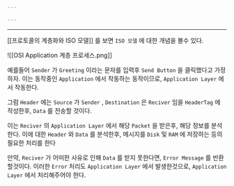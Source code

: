 ```yaml
---

---
```


---

[[프로토콜의 계층화와 ISO 모델]] 를 보면 `ISO 모델` 에 대한 개념을 볼수 있다.

![[OSI Application 계층 프로세스.png]]

예를들어 `Sender` 가 `Greeting` 이라는 문자를 입력후 `Send Button` 을 클릭했다고 가정하자.
이는 동작중인 `Application` 에서 작동하는 동작이므로, `Application Layer` 에서 작동한다.

그럼 `Header` 에는 `Source` 가 `Sender` , `Destination` 은 `Reciver` 임을 `HeaderTag` 에 작성한후, `Data` 를 전송할 것이다.

이는 `Reciver` 의 `Application Layer` 에서 해당 `Packet` 을 받은후, 해당 정보를 분석한다. 
이에 대한 `Header` 와 `Data` 를 분석한후, 메시지를 `Disk` 및 `RAM` 에 저장하는 등의 필요한 처리를 한다

만약, `Reciver` 가 어떠한 사유로 인해 `Data` 를 받지 못한다면, `Error Message` 를 반환할것이다.
이러한 `Error` 처리도 `Application Layer` 에서 발생한것으로, `Application Layer` 에서 처리해주어야 한다.

